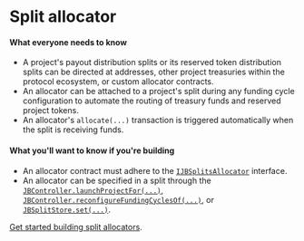 # Split allocator

#### What everyone needs to know

* A project's payout distribution splits or its reserved token distribution splits can be directed at addresses, other project treasuries within the protocol ecosystem, or custom allocator contracts.
* An allocator can be attached to a project's split during any funding cycle configuration to automate the routing of treasury funds and reserved project tokens. 
* An allocator's `allocate(...)` transaction is triggered automatically when the split is receiving funds.

#### What you'll want to know if you're building

* An allocator contract must adhere to the [`IJBSplitsAllocator`](/api/interfaces/ijbsplitallocator.md) interface. 
* An allocator can be specified in a split through the [`JBController.launchProjectFor(...)`](/api/contracts/or-controllers/jbcontroller/write/launchprojectfor.md), [`JBController.reconfigureFundingCyclesOf(...)`](/api/contracts/or-controllers/jbcontroller/write/reconfigurefundingcyclesof.md), or [`JBSplitStore.set(...)`](/api/contracts/jbsplitsstore/write/set.md).

[Get started building split allocators](/build/treasury-extensions/split-allocator.md).
